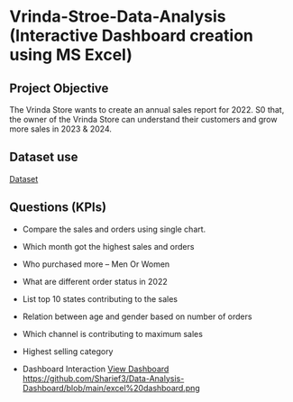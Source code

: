 # Vrinda-Stroe-Data-Analysis (Interactive Dashboard creation using MS Excel)
## Project Objective
The Vrinda Store wants to create an annual sales report for 2022. S0 that, the owner of the Vrinda
Store can understand their customers and grow more sales in 2023 & 2024.

## Dataset use
<a href="https://github.com/Sharief3/Data-Analysis-Dashboard/edit/main/README.md">Dataset</a>

## Questions (KPIs)
-	Compare the sales and orders using single chart.

-	Which month got the highest sales and orders

-	Who purchased more – Men Or Women

-	What are different order status in 2022

-	List top 10 states contributing to the sales

-	Relation between age and gender based on number of orders

-	Which channel is contributing to maximum sales

-	Highest selling category

 - Dashboard Interaction  <a href="https://github.com/Sharief3/Data-Analysis-Dashboard/blob/main/excel%20dashboard.png">View Dashboard</a>
 https://github.com/Sharief3/Data-Analysis-Dashboard/blob/main/excel%20dashboard.png
 	
 	



